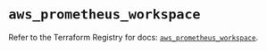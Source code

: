 # `aws_prometheus_workspace`

Refer to the Terraform Registry for docs: [`aws_prometheus_workspace`](https://registry.terraform.io/providers/hashicorp/aws/4.54.0/docs/resources/prometheus_workspace).

